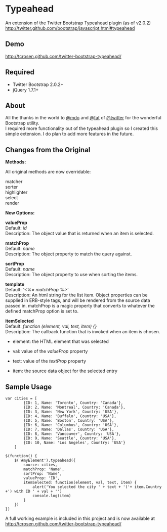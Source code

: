 Typeahead
============

An extension of the Twitter Bootstrap Typeahead plugin (as of v2.0.2)<br />
<http://twitter.github.com/bootstrap/javascript.html#typeahead>

Demo
-----------------
http://tcrosen.github.com/twitter-bootstrap-typeahead/

Required
-----------------
* Twitter Bootstrap 2.0.2+
* jQuery 1.7.1+

About
-----
All the thanks in the world to [@mdo](https://twitter.com/#!/mdo) and [@fat](https://twitter.com/#!/fat) of [@twitter](https://twitter.com/) for the wonderful Bootstrap utility.<br />
I required more functionality out of the typeahead plugin so I created this simple extension.  I do plan to add more features in the future.

Changes from the Original
-------

**Methods:**

All original methods are now overridable:

matcher<br />
sorter<br />
highlighter<br />
select<br />
render<br />

**New Options:**

**valueProp**<br />
Default: *id*<br />
Description: The object value that is returned when an item is selected.

**matchProp**<br />
Default: *name*<br />
Description: The object property to match the query against.

**sortProp**<br />
Default: *name*<br />
Description: The object property to use when sorting the items.

**template**<br />
Default: *'<%= matchProp %>'*<br />
Description: An html string for the list item. Object properties can be supplied in ERB-style tags, 
and will be rendered from the source data passed in. matchProp is a magic property that converts to whatever the defined matchProp option is set to.<br />

**itemSelected**<br />
Default: *function (element, val, text, item) {}*<br />
Description: The callback function that is invoked when an item is chosen.<br />

+ element: the HTML element that was selected

+ val: value of the *valueProp* property

+ text: value of the *textProp* property

+ item: the source data object for the selected entry

Sample Usage
------------
    var cities = [
			{ID: 1, Name: 'Toronto', Country: 'Canada'},
			{ID: 2, Name: 'Montreal', Country: 'Canada'},
			{ID: 3, Name: 'New York', Country: 'USA'},
			{ID: 4, Name: 'Buffalo', Country: 'USA'},
			{ID: 5, Name: 'Boston', Country: 'USA'},
			{ID: 6, Name: 'Columbus', Country: 'USA'},
			{ID: 7, Name: 'Dallas', Country: 'USA'},
			{ID: 8, Name: 'Vancouver', Country: 'USA'},
			{ID: 9, Name: 'Seattle', Country: 'USA'},
			{ID: 10, Name: 'Los Angeles', Country: 'USA'}
	    ]

	$(function() {
		$('#myElement').typeahead({
			source: cities,
			matchProp: 'Name',
			sortProp: 'Name',
			valueProp: 'ID',
			itemSelected: function(element, val, text, item) {
				alert('You selected the city ' + text + '('+ item.Country +') with ID ' + val + '')
				console.log(item)
			}
		})
	})

A full working example is included in this project and is now available at http://tcrosen.github.com/twitter-bootstrap-typeahead/